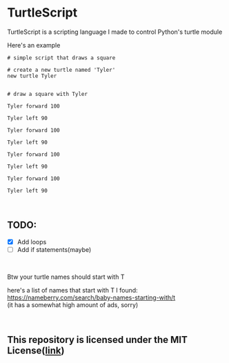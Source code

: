 # TurtleScript
TurtleScript is a scripting language I made to control Python's turtle module


Here's an example
```
# simple script that draws a square

# create a new turtle named 'Tyler'
new turtle Tyler


# draw a square with Tyler

Tyler forward 100

Tyler left 90

Tyler forward 100

Tyler left 90

Tyler forward 100

Tyler left 90

Tyler forward 100

Tyler left 90
```


<br>


## TODO:
* [x] Add loops
* [ ] Add if statements(maybe)

<br>

Btw your turtle names should start with T

here's a list of names that start with T I found:<br>
https://nameberry.com/search/baby-names-starting-with/t<br>
(it has a somewhat high amount of ads, sorry)

<br>

## This repository is licensed under the MIT License([link](./LICENSE))